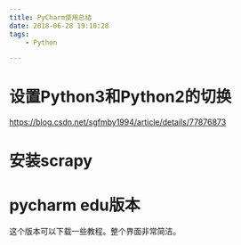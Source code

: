 ```yaml
---
title: PyCharm使用总结
date: 2018-06-28 19:10:28
tags:
	- Python

---
```




# 设置Python3和Python2的切换

https://blog.csdn.net/sgfmby1994/article/details/77876873



# 安装scrapy



# pycharm edu版本

这个版本可以下载一些教程。整个界面非常简洁。


